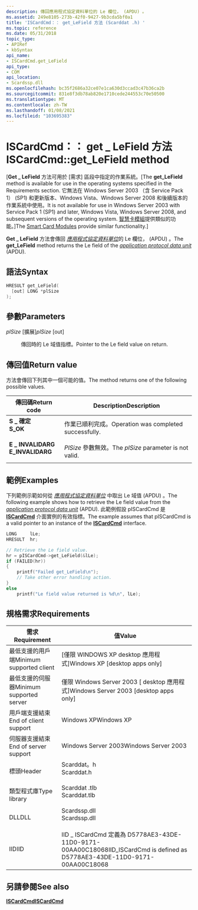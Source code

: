 ```yaml
---
description: 傳回應用程式協定資料單位的 Le 欄位， (APDU) 。
ms.assetid: 249e8105-273b-42f0-9427-9b3cda5bf0a1
title: 'ISCardCmd：： get_LeField 方法 (Scarddat .h) '
ms.topic: reference
ms.date: 05/31/2018
topic_type:
- APIRef
- kbSyntax
api_name:
- ISCardCmd.get_LeField
api_type:
- COM
api_location:
- Scardssp.dll
ms.openlocfilehash: bc35f2686a32ce07e1ca630d3ccad3c47b36ca2b
ms.sourcegitcommit: 831e8f3db78ab820e1710cede244553c70e50500
ms.translationtype: MT
ms.contentlocale: zh-TW
ms.lasthandoff: 01/08/2021
ms.locfileid: "103695383"
---
```

# <a name="iscardcmdget_lefield-method"></a><span data-ttu-id="2de35-103">ISCardCmd：： get \_ LeField 方法</span><span class="sxs-lookup"><span data-stu-id="2de35-103">ISCardCmd::get\_LeField method</span></span>

<span data-ttu-id="2de35-104">\[**Get \_ LeField** 方法可用於 [需求] 區段中指定的作業系統。</span><span class="sxs-lookup"><span data-stu-id="2de35-104">\[The **get\_LeField** method is available for use in the operating systems specified in the Requirements section.</span></span> <span data-ttu-id="2de35-105">它無法在 Windows Server 2003 （含 Service Pack 1） (SP1) 和更新版本、Windows Vista、Windows Server 2008 和後續版本的作業系統中使用。</span><span class="sxs-lookup"><span data-stu-id="2de35-105">It is not available for use in Windows Server 2003 with Service Pack 1 (SP1) and later, Windows Vista, Windows Server 2008, and subsequent versions of the operating system.</span></span> <span data-ttu-id="2de35-106">[智慧卡模組](/previous-versions/windows/desktop/secsmart/smart-card-modules)提供類似的功能。\]</span><span class="sxs-lookup"><span data-stu-id="2de35-106">The [Smart Card Modules](/previous-versions/windows/desktop/secsmart/smart-card-modules) provide similar functionality.\]</span></span>

<span data-ttu-id="2de35-107">**Get \_ LeField** 方法會傳回 [*應用程式協定資料單位*](../secgloss/a-gly.md)的 Le 欄位， (APDU) 。</span><span class="sxs-lookup"><span data-stu-id="2de35-107">The **get\_LeField** method returns the Le field of the [*application protocol data unit*](../secgloss/a-gly.md) (APDU).</span></span>

## <a name="syntax"></a><span data-ttu-id="2de35-108">語法</span><span class="sxs-lookup"><span data-stu-id="2de35-108">Syntax</span></span>


```C++
HRESULT get_LeField(
  [out] LONG *plSize
);
```



## <a name="parameters"></a><span data-ttu-id="2de35-109">參數</span><span class="sxs-lookup"><span data-stu-id="2de35-109">Parameters</span></span>

<dl> <dt>

<span data-ttu-id="2de35-110">*plSize* \[擴展\]</span><span class="sxs-lookup"><span data-stu-id="2de35-110">*plSize* \[out\]</span></span>
</dt> <dd>

<span data-ttu-id="2de35-111">傳回時的 Le 域值指標。</span><span class="sxs-lookup"><span data-stu-id="2de35-111">Pointer to the Le field value on return.</span></span>

</dd> </dl>

## <a name="return-value"></a><span data-ttu-id="2de35-112">傳回值</span><span class="sxs-lookup"><span data-stu-id="2de35-112">Return value</span></span>

<span data-ttu-id="2de35-113">方法會傳回下列其中一個可能的值。</span><span class="sxs-lookup"><span data-stu-id="2de35-113">The method returns one of the following possible values.</span></span>



| <span data-ttu-id="2de35-114">傳回碼</span><span class="sxs-lookup"><span data-stu-id="2de35-114">Return code</span></span>                                                                                  | <span data-ttu-id="2de35-115">Description</span><span class="sxs-lookup"><span data-stu-id="2de35-115">Description</span></span>                                      |
|----------------------------------------------------------------------------------------------|--------------------------------------------------|
| <dl> <span data-ttu-id="2de35-116"><dt>**S \_ 確定**</dt></span><span class="sxs-lookup"><span data-stu-id="2de35-116"><dt>**S\_OK**</dt></span></span> </dl>         | <span data-ttu-id="2de35-117">作業已順利完成。</span><span class="sxs-lookup"><span data-stu-id="2de35-117">Operation was completed successfully.</span></span><br/> |
| <dl> <span data-ttu-id="2de35-118"><dt>**E \_ INVALIDARG**</dt></span><span class="sxs-lookup"><span data-stu-id="2de35-118"><dt>**E\_INVALIDARG**</dt></span></span> </dl> | <span data-ttu-id="2de35-119">*PlSize* 參數無效。</span><span class="sxs-lookup"><span data-stu-id="2de35-119">The *plSize* parameter is not valid.</span></span><br/>  |



 

## <a name="examples"></a><span data-ttu-id="2de35-120">範例</span><span class="sxs-lookup"><span data-stu-id="2de35-120">Examples</span></span>

<span data-ttu-id="2de35-121">下列範例示範如何從 [*應用程式協定資料單位*](../secgloss/a-gly.md) 中取出 Le 域值 (APDU) 。</span><span class="sxs-lookup"><span data-stu-id="2de35-121">The following example shows how to retrieve the Le field value from the [*application protocol data unit*](../secgloss/a-gly.md) (APDU).</span></span> <span data-ttu-id="2de35-122">此範例假設 pISCardCmd 是 [**ISCardCmd**](iscardcmd.md) 介面實例的有效指標。</span><span class="sxs-lookup"><span data-stu-id="2de35-122">The example assumes that pISCardCmd is a valid pointer to an instance of the [**ISCardCmd**](iscardcmd.md) interface.</span></span>


```C++
LONG     lLe;
HRESULT  hr;

// Retrieve the Le field value.
hr = pISCardCmd->get_LeField(&lLe);
if (FAILED(hr))
{
    printf("Failed get_LeField\n");
    // Take other error handling action.
}
else
    printf("Le field value returned is %d\n", lLe);
```



## <a name="requirements"></a><span data-ttu-id="2de35-123">規格需求</span><span class="sxs-lookup"><span data-stu-id="2de35-123">Requirements</span></span>



| <span data-ttu-id="2de35-124">需求</span><span class="sxs-lookup"><span data-stu-id="2de35-124">Requirement</span></span> | <span data-ttu-id="2de35-125">值</span><span class="sxs-lookup"><span data-stu-id="2de35-125">Value</span></span> |
|-------------------------------------|-----------------------------------------------------------------------------------------|
| <span data-ttu-id="2de35-126">最低支援的用戶端</span><span class="sxs-lookup"><span data-stu-id="2de35-126">Minimum supported client</span></span><br/> | <span data-ttu-id="2de35-127">\[僅限 WINDOWS XP desktop 應用程式\]</span><span class="sxs-lookup"><span data-stu-id="2de35-127">Windows XP \[desktop apps only\]</span></span><br/>                                             |
| <span data-ttu-id="2de35-128">最低支援的伺服器</span><span class="sxs-lookup"><span data-stu-id="2de35-128">Minimum supported server</span></span><br/> | <span data-ttu-id="2de35-129">僅限 Windows Server 2003 \[ desktop 應用程式\]</span><span class="sxs-lookup"><span data-stu-id="2de35-129">Windows Server 2003 \[desktop apps only\]</span></span><br/>                                    |
| <span data-ttu-id="2de35-130">用戶端支援結束</span><span class="sxs-lookup"><span data-stu-id="2de35-130">End of client support</span></span><br/>    | <span data-ttu-id="2de35-131">Windows XP</span><span class="sxs-lookup"><span data-stu-id="2de35-131">Windows XP</span></span><br/>                                                                   |
| <span data-ttu-id="2de35-132">伺服器支援結束</span><span class="sxs-lookup"><span data-stu-id="2de35-132">End of server support</span></span><br/>    | <span data-ttu-id="2de35-133">Windows Server 2003</span><span class="sxs-lookup"><span data-stu-id="2de35-133">Windows Server 2003</span></span><br/>                                                          |
| <span data-ttu-id="2de35-134">標頭</span><span class="sxs-lookup"><span data-stu-id="2de35-134">Header</span></span><br/>                   | <dl> <span data-ttu-id="2de35-135"><dt>Scarddat。h</dt></span><span class="sxs-lookup"><span data-stu-id="2de35-135"><dt>Scarddat.h</dt></span></span> </dl>   |
| <span data-ttu-id="2de35-136">類型程式庫</span><span class="sxs-lookup"><span data-stu-id="2de35-136">Type library</span></span><br/>             | <dl> <span data-ttu-id="2de35-137"><dt>Scarddat .tlb</dt></span><span class="sxs-lookup"><span data-stu-id="2de35-137"><dt>Scarddat.tlb</dt></span></span> </dl> |
| <span data-ttu-id="2de35-138">DLL</span><span class="sxs-lookup"><span data-stu-id="2de35-138">DLL</span></span><br/>                      | <dl> <span data-ttu-id="2de35-139"><dt>Scardssp.dll</dt></span><span class="sxs-lookup"><span data-stu-id="2de35-139"><dt>Scardssp.dll</dt></span></span> </dl> |
| <span data-ttu-id="2de35-140">IID</span><span class="sxs-lookup"><span data-stu-id="2de35-140">IID</span></span><br/>                      | <span data-ttu-id="2de35-141">IID \_ ISCardCmd 定義為 D5778AE3-43DE-11D0-9171-00AA00C18068</span><span class="sxs-lookup"><span data-stu-id="2de35-141">IID\_ISCardCmd is defined as D5778AE3-43DE-11D0-9171-00AA00C18068</span></span><br/>            |



## <a name="see-also"></a><span data-ttu-id="2de35-142">另請參閱</span><span class="sxs-lookup"><span data-stu-id="2de35-142">See also</span></span>

<dl> <dt>

[<span data-ttu-id="2de35-143">**ISCardCmd**</span><span class="sxs-lookup"><span data-stu-id="2de35-143">**ISCardCmd**</span></span>](iscardcmd.md)
</dt> </dl>

 

 
